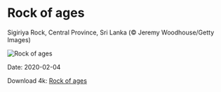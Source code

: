 # Rock of ages

Sigiriya Rock, Central Province, Sri Lanka (© Jeremy Woodhouse/Getty Images)

![Rock of ages](https://bing.com/th?id=OHR.LionRock_EN-US3384136847_UHD.jpg&rf=LaDigue_UHD.jpg&pid=hp&w=1024&h=576)

Date: 2020-02-04

Download 4k: [Rock of ages](https://bing.com/th?id=OHR.LionRock_EN-US3384136847_UHD.jpg&rf=LaDigue_UHD.jpg&pid=hp&w=3840&h=2160)

